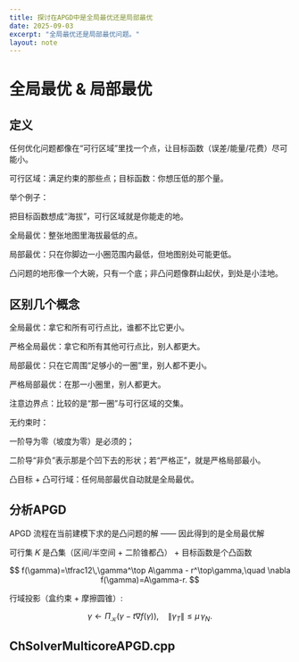 ```yaml
---
title: 探讨在APGD中是全局最优还是局部最优
date: 2025-09-03
excerpt: "全局最优还是局部最优问题。"
layout: note
---
```


# 全局最优 & 局部最优


## 定义

任何优化问题都像在“可行区域”里找一个点，让目标函数（误差/能量/花费）尽可能小。

可行区域：满足约束的那些点；目标函数：你想压低的那个量。


举个例子：

把目标函数想成“海拔”，可行区域就是你能走的地。

全局最优：整张地图里海拔最低的点。

局部最优：只在你脚边一小圈范围内最低，但地图别处可能更低。

凸问题的地形像一个大碗，只有一个底；非凸问题像群山起伏，到处是小洼地。


## 区别几个概念

全局最优：拿它和所有可行点比，谁都不比它更小。

严格全局最优：拿它和所有其他可行点比，别人都更大。

局部最优：只在它周围“足够小的一圈”里，别人都不更小。

严格局部最优：在那一小圈里，别人都更大。

注意边界点：比较的是“那一圈”与可行区域的交集。



无约束时：

一阶导为零（坡度为零）是必须的；

二阶导“非负”表示那是个凹下去的形状；若“严格正”，就是严格局部最小。

凸目标 + 凸可行域：任何局部最优自动就是全局最优。



## 分析APGD

APGD 流程在当前建模下求的是凸问题的解 —— 因此得到的是全局最优解

可行集 𝐾 是凸集（区间/半空间 + 二阶锥都凸） + 目标函数是个凸函数

$$
f(\gamma)=\tfrac12\,\gamma^\top A\gamma - r^\top\gamma,\quad \nabla f(\gamma)=A\gamma-r.
$$

行域投影（盒约束 + 摩擦圆锥）:

$$
\gamma\leftarrow \Pi_{\mathcal K}\big(\gamma - t\nabla f(\gamma)\big),\quad \|\gamma_T\|\le \mu\,\gamma_N.
$$

## ChSolverMulticoreAPGD.cpp

